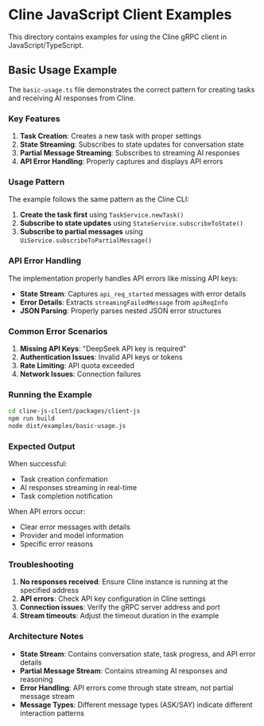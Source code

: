 # Cline JavaScript Client Examples

This directory contains examples for using the Cline gRPC client in JavaScript/TypeScript.

## Basic Usage Example

The `basic-usage.ts` file demonstrates the correct pattern for creating tasks and receiving AI responses from Cline.

### Key Features

1. **Task Creation**: Creates a new task with proper settings
2. **State Streaming**: Subscribes to state updates for conversation state
3. **Partial Message Streaming**: Subscribes to streaming AI responses
4. **API Error Handling**: Properly captures and displays API errors

### Usage Pattern

The example follows the same pattern as the Cline CLI:

1. **Create the task first** using `TaskService.newTask()`
2. **Subscribe to state updates** using `StateService.subscribeToState()`
3. **Subscribe to partial messages** using `UiService.subscribeToPartialMessage()`

### API Error Handling

The implementation properly handles API errors like missing API keys:

- **State Stream**: Captures `api_req_started` messages with error details
- **Error Details**: Extracts `streamingFailedMessage` from `apiReqInfo`
- **JSON Parsing**: Properly parses nested JSON error structures

### Common Error Scenarios

1. **Missing API Keys**: "DeepSeek API key is required"
2. **Authentication Issues**: Invalid API keys or tokens
3. **Rate Limiting**: API quota exceeded
4. **Network Issues**: Connection failures

### Running the Example

```bash
cd cline-js-client/packages/client-js
npm run build
node dist/examples/basic-usage.js
```

### Expected Output

When successful:
- Task creation confirmation
- AI responses streaming in real-time
- Task completion notification

When API errors occur:
- Clear error messages with details
- Provider and model information
- Specific error reasons

### Troubleshooting

1. **No responses received**: Ensure Cline instance is running at the specified address
2. **API errors**: Check API key configuration in Cline settings
3. **Connection issues**: Verify the gRPC server address and port
4. **Stream timeouts**: Adjust the timeout duration in the example

### Architecture Notes

- **State Stream**: Contains conversation state, task progress, and API error details
- **Partial Message Stream**: Contains streaming AI responses and reasoning
- **Error Handling**: API errors come through state stream, not partial message stream
- **Message Types**: Different message types (ASK/SAY) indicate different interaction patterns
